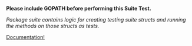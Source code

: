 **Please include GOPATH before performing this Suite Test.**

_Package suite contains logic for creating testing suite structs and running the methods on those structs as tests._ 

[Documentation!](https://godoc.org/github.com/stretchr/testify/suite)